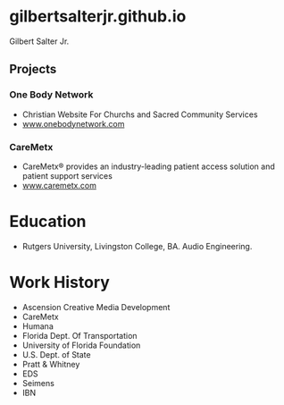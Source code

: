 # gilbertsalterjr.github.io
Gilbert Salter Jr. 

## Projects
### One Body Network
-  Christian Website For Churchs and Sacred Community Services
- www.onebodynetwork.com

### CareMetx
- CareMetx® provides an industry-leading patient access solution and patient support services
- www.caremetx.com

# Education
- Rutgers University, Livingston College, BA. Audio Engineering.

# Work History
- Ascension Creative Media Development
- CareMetx
- Humana
- Florida Dept. Of Transportation
- University of Florida Foundation
- U.S. Dept. of State
- Pratt & Whitney
- EDS
- Seimens
- IBN
 
  
